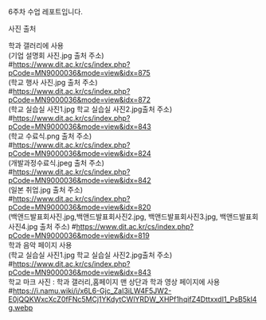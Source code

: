 6주차 수업 레포트입니다.

사진 출처 

학과 갤러리에 사용 <br>
(기업 설명회 사진.jpg 출처 주소) <br>
#https://www.dit.ac.kr/cs/index.php?pCode=MN9000036&mode=view&idx=875 <br>
(학교 행사 사진.jpg 출처 주소) <br>
#https://www.dit.ac.kr/cs/index.php?pCode=MN9000036&mode=view&idx=872 <br>
(학교 실습실 사진1.jpg  학교 실습실 사진2.jpg출처 주소) <br>
#https://www.dit.ac.kr/cs/index.php?pCode=MN9000036&mode=view&idx=843 <br>
(학교 수료식.png 출처 주소) <br>
#https://www.dit.ac.kr/cs/index.php?pCode=MN9000036&mode=view&idx=824 <br>
(개발과정수료식.jpeg 출처 주소) <br>
#https://www.dit.ac.kr/cs/index.php?pCode=MN9000036&mode=view&idx=842 <br>
(일본 취업.jpg 출처 주소) <br>
#https://www.dit.ac.kr/cs/index.php?pCode=MN9000036&mode=view&idx=820 <br>
(백앤드발표회사진.jpg,백앤드발표회사진2.jpg, 백앤드발표회사진3.jpg, 백앤드발표회사진4.jpg  출처 주소)
#https://www.dit.ac.kr/cs/index.php?pCode=MN9000036&mode=view&idx=819 <br>
학과 음악 페이지 사용 <br>
(학교 실습실 사진1.jpg  학교 실습실 사진2.jpg출처 주소)
#https://www.dit.ac.kr/cs/index.php?pCode=MN9000036&mode=view&idx=843 <br>
학교 마크 사진 : 학과 갤러리,홈페이지 맨 상단과 학과 영상 페이지에 사용 <br>
#https://i.namu.wiki/i/x6L6-Gjc_ZaI3iLW4F5JW2-E0jQQKWxcXcZ0fFNc5MCj1YKdytCWlYRDW_XHPf1hqifZ4DttxxdI1_PsB5kl4g.webp <br>
